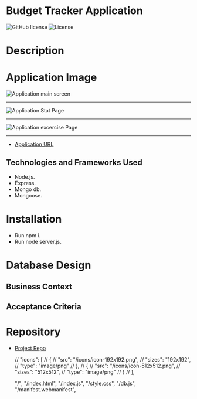 # Budget Tracker Application

![GitHub license](https://img.shields.io/badge/Made%20by-%40Eng.JordanNaei-orange)
![License](https://img.shields.io/badge/License-ISC-blue.svg "License Badge")

# Description



# Application Image

![Application main screen]()

<hr>

![Application Stat Page]()

<hr>

![Application excercise Page]()

<hr>

- [Application URL]()

## Technologies and Frameworks Used

- Node.js.
- Express.
- Mongo db.
- Mongoose.


# Installation

- Run npm i.
- Run node server.js.

# Database Design

## Business Context


## Acceptance Criteria


# Repository

- [Project Repo]()

  // "icons": [
  //   {
  //     "src": "/icons/icon-192x192.png",
  //     "sizes": "192x192",
  //     "type": "image/png"
  //   },
  //   {
  //     "src": "/icons/icon-512x512.png",
  //     "sizes": "512x512",
  //     "type": "image/png"
  //   }
  // ],

    "/",
  "/index.html",
  "/index.js",
  "/style.css",
  "/db.js",
  "/manifest.webmanifest",